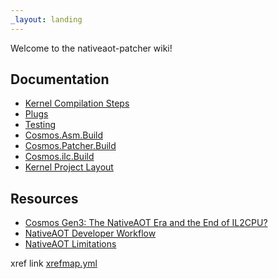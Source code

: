 ```yaml
---
_layout: landing
---
```


Welcome to the nativeaot-patcher wiki!

## Documentation
- [Kernel Compilation Steps](/articles/build/kernel-compilation-steps.md)
- [Plugs](/articles/plugs.md)
- [Testing](/articles/testing.md)
- [Cosmos.Asm.Build](/articles/build/asm-build.md)
- [Cosmos.Patcher.Build](/articles/build/patcher-build.md)
- [Cosmos.ilc.Build](/articles/build/ilc-build.md)
- [Kernel Project Layout](/articles/kernel-project-layout.md)

## Resources
- [Cosmos Gen3: The NativeAOT Era and the End of IL2CPU?](https://valentin.bzh/posts/3)
- [NativeAOT Developer Workflow](https://github.com/dotnet/runtime/blob/main/docs/workflow/building/coreclr/nativeaot.md)
- [NativeAOT Limitations](https://github.com/dotnet/runtime/blob/main/src/coreclr/nativeaot/docs/limitations.md)


xref link [xrefmap.yml](/xrefmap.yml)
